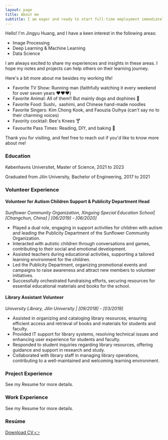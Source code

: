 ```yaml
---
layout: page
title: About me
subtitle: I am eager and ready to start full-time employment immediately.
---
```



Hello! I'm Jingyu Huang, and I have a keen interest in the following areas:

- Image Processing
- Deep Learning & Machine Learning
- Data Science

I am always excited to share my experiences and insights in these areas. I hope my notes and projects can help others on their learning journey. 

Here's a bit more about me besides my working life!
- Favorite TV Show: Running man (faithfully watching it every weekend for over seven years ❤️❤️❤️)
- Favorite Animal: All of them!! But mainly dogs and dophines 🐬
- Favorite Food: Sushi，sashimi, and Chinese hand-made noodles 
- Favorite Singers: Kim Chong Kook, and Faouzia Ouihya (can't say no to their charming voices)
- Favority cocktail: Bee's Knees 🍸
- Favourite Pass Times: Reading, DIY, and baking 🥐


Thank you for visiting, and feel free to reach out if you'd like to know more about me!

### Education

Københavns Universitet, Master of Science, 2021 to 2023

Graduated from Jilin University, Bachelor of Engineering, 2017 to 2021

### Volunteer Experience

#### Volunteer for Autism Children Support & Publicity Department Head
*Sunflower Community Organization, Xingxing Special Education School| [Changchun, China] | [06/2019] - [06/2020]*

- Played a dual role, engaging in support activities for children with autism and leading the Publicity Department of the Sunflower Community Organization.
- Interacted with autistic children through conversations and games, contributing to their social and emotional development.
- Assisted teachers during educational activities, supporting a tailored learning environment for the children.
- Led the Publicity Department, organizing promotional events and campaigns to raise awareness and attract new members to volunteer initiatives.
- Successfully orchestrated fundraising efforts, securing resources for essential educational materials and books for the school.

#### Library Assistant Volunteer
*University Library, Jilin University  | [09/2018] - [03/2019]*

- Assisted in organizing and cataloging library resources, ensuring efficient access and retrieval of books and materials for students and faculty.
- Provided IT support for library systems, resolving technical issues and enhancing user experience for students and faculty.
- Responded to student inquiries regarding library resources, offering guidance and support in research and study.
- Collaborated with library staff in managing library operations, contributing to a well-maintained and welcoming learning environment.


### Project Experience
See my Resume for more details.

### Work Experience
See my Resume for more details.

### Resúme

[Download CV 👉](https://yyberry.github.io/assets/files/CV.pdf)

<!-- <a href="https://yyberry.github.io/assets/files/CV.pdf" download> -->
<!-- <input type="button" style="padding: 5px; background-color: gray; color: white;"> -->
<!-- </a> -->